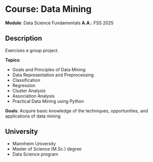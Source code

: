 # Course: Data Mining
**Module**: Data Science Fundamentals
**A.A.**: FSS 2025

## Description
Exercises e group project.

**Topics**: 
- Goals and Principles of Data Mining
- Data Representation and Preprocessing
- Classification
- Regression
- Cluster Analysis
- Association Analysis
- Practical Data Mining using Python

**Goals**: Acquire basic knowledge of the techniques, opportunities, and applications of data mining

## University
- Mannheim University
- Master of Science (M.Sc.) degree
- Data Science program
